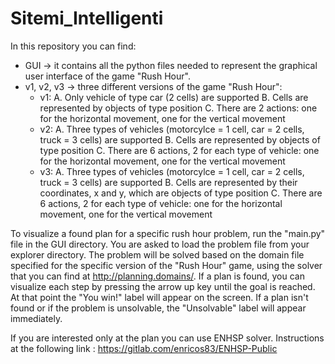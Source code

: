 # Sitemi_Intelligenti
In this repository you can find:
- GUI -> it contains all the python files needed to represent the graphical user interface of the game "Rush Hour". 
- v1, v2, v3 -> three different versions of the game "Rush Hour":
  - v1: 
    A. Only vehicle of type car (2 cells) are supported
    B. Cells are represented by objects of type position
    C. There are 2 actions: one for the horizontal movement, one for the vertical movement
  - v2: 
    A. Three types of vehicles (motorcylce = 1 cell, car = 2 cells, truck = 3 cells) are supported
    B. Cells are represented by objects of type position
    C. There are 6 actions, 2 for each type of vehicle: one for the horizontal movement, one for the vertical movement
  - v3: 
    A. Three types of vehicles (motorcylce = 1 cell, car = 2 cells, truck = 3 cells) are supported
    B. Cells are represented by their coordinates, x and y, which are objects of type position
    C. There are 6 actions, 2 for each type of vehicle: one for the horizontal movement, one for the vertical movement

To visualize a found plan for a specific rush hour problem, run the "main.py" file in the GUI directory. 
You are asked to load the problem file from your explorer directory.
The problem will be solved based on the domain file specified for the specific version of the "Rush Hour" game, using the solver that you can find at http://planning.domains/. 
If a plan is found, you can visualize each step by pressing the arrow up key until the goal is reached. At that point the "You win!" label will appear on the screen.
If a plan isn't found or if the problem is unsolvable, the "Unsolvable" label will appear immediately. 

If you are interested only at the plan you can use ENHSP solver.
Instructions at the following link : https://gitlab.com/enricos83/ENHSP-Public    
